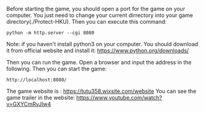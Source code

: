 Before starting the game, you should open a port for the game on your computer.
You just need to change your current dirrectory into your game directory(./Protect-HKU). Then you can execute this command: 
```
python -m http.server --cgi 8080
```

Note: if you haven't install python3 on your computer. You should download it from official website and install it: https://www.python.org/downloads/

Then you can run the game.
Open a browser and input the address in the following. Then you can start the game:
```
http://localhost:8080/
```

The game website is : https://tutu358.wixsite.com/website
You can see the game trailer in the website: https://www.youtube.com/watch?v=GXYCmRvJIw4
